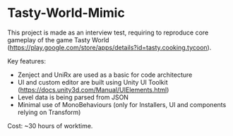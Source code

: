 # Tasty-World-Mimic
This project is made as an interview test, requiring to reproduce core gameplay of the game Tasty World (https://play.google.com/store/apps/details?id=tasty.cooking.tycoon).

Key features:
- Zenject and UniRx are used as a basic for code architecture
- UI and custom editor are built using Unity UI Toolkit (https://docs.unity3d.com/Manual/UIElements.html)
- Level data is being parsed from JSON
- Minimal use of MonoBehaviours (only for Installers, UI and components relying on Transform)

Cost: ~30 hours of worktime.
